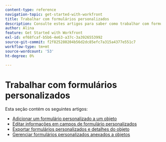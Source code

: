 ```yaml
---
content-type: reference
navigation-topic: get-started-with-workfront
title: Trabalhar com formulários personalizados
description: Consulte estes artigos para saber como trabalhar com formulários personalizados no Adobe Workfront.
author: Alina
feature: Get Started with Workfront
exl-id: ef68fcaf-b5b6-4e63-a37c-3a3926553992
source-git-commit: f2f825280204b56d2dc85efc7a315a4377e551c7
workflow-type: tm+mt
source-wordcount: '53'
ht-degree: 0%

---
```


# Trabalhar com formulários personalizados

Esta seção contém os seguintes artigos:

* [Adicionar um formulário personalizado a um objeto](../../workfront-basics/work-with-custom-forms/add-a-custom-form-to-an-object.md)
* [Editar informações em campos de formulário personalizados](../../workfront-basics/work-with-custom-forms/edit-custom-forms.md)
* [Exportar formulários personalizados e detalhes do objeto](../../workfront-basics/work-with-custom-forms/export-custom-forms-details.md)
* [Gerenciar formulários personalizados anexados a objetos](../../workfront-basics/work-with-custom-forms/manage-custom-forms-attached-to-objects.md)
